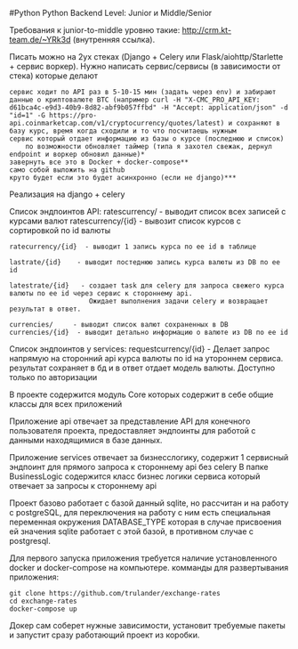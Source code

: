 #Python
Python Backend Level: Junior и Middle/Senior

Требования к junior-to-middle уровню такие: http://crm.kt-team.de/~YRk3d (внутренняя ссылка).


Писать можно на 2ух стеках (Django + Celery или Flask/aiohttp/Starlette + сервис воркер).
Нужно написать сервис/сервисы (в зависимости от стека) которые делают

    сервис ходит по API раз в 5-10-15 мин (задать через env) и забирают данные о криптовалюте BTC (например curl -H "X-CMC_PRO_API_KEY: d61bca4c-e9d3-40b9-8d82-abf9b057ffbd" -H "Accept: application/json" -d "id=1" -G https://pro-api.coinmarketcap.com/v1/cryptocurrency/quotes/latest) и сохраняют в базу курс, время когда сходили и то что посчитаешь нужным
    сервис который отдает информацию из базы о курсе (последнюю и список)
        по возможности обновляет таймер (типа я захотел свежак, дернул endpoint и воркер обновил данные)*
    завернуть все это в Docker + docker-compose**
    само собой выложить на github
    круто будет если это будет асинхронно (если не django)***


Реализация на django + celery

Список эндпоинтов API:
    ratescurrency/    - выводит список всех записей с курсами валют
    ratescurrency/{id}  - вывозит список курсов с сортировкой по id валюты

    ratecurrency/{id}  - выводит 1 запись курса по ее id в таблице

    lastrate/{id}    - выводит постеднюю запись курса валюты из DB по ее id

    latestrate/{id}   - создает task для celery для запроса свежего курса валюты по ее id через сервис к стороннему api.
                        Ожидает выполнения задачи celery и возвращает результат в ответ.
                        
    currencies/     - выводит список валют сохраненных в DB
    currencies/{id}  - выводит детально информацию о валюте из DB по ее id

Список эндпоинтов у services:
    requestcurrency/{id} - 
        Делает запрос напрямую на сторонний api курса валюты по id на утороннем сервиса.
        результат сохраняет в бд и в ответ отдает модель валюты.
        Доступно только по авторизации


В проекте содержится модуль Core которых содержит в себе общие классы для всех приложений

Приложение api отвечает за представление API для конечного пользователя проекта, предоставляет эндпоинты
для работой с данными находящимися в базе данных.

Приложение services отвечает за бизнесслогику, содержит 1 сервисный эндпоинт для прямого запроса к стороннему api без celery
В папке BusinessLogic содержится класс бизнес логики сервиса который отвечает за запросы к стороннему api

Проект базово работает с базой данный sqlite, но рассчитан и на работу с postgreSQL, для переключения на работу с ним есть 
специальная переменная окружения DATABASE_TYPE которая в случае присвоения ей значения sqlite работает с этой базой, в противном случае с postgresql.


Для первого запуска приложения требуется наличие установленного docker и docker-compose на компьютере.
комманды для развертывания приложения:

    git clone https://github.com/trulander/exchange-rates
    cd exchange-rates
    docker-compose up

Докер сам соберет нужные зависимости, установит требуемые пакеты и запустит сразу работающий проект из коробки.
